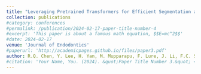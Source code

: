 ```yaml
---
title: "Leveraging Pretrained Transformers for Efficient Segmentation and Lesion Detection in Cone-Beam Computed Tomography Scans"
collection: publications
#category: conferences
#permalink: /publication/2024-02-17-paper-title-number-4
#excerpt: 'This paper is about a famous math equation, $$E=mc^2$$'
#date: 2024-02-17
venue: 'Journal of Endodontics'
#paperurl: 'http://academicpages.github.io/files/paper3.pdf'
author: R.Q. Chen, Y. Lee, H. Yan, M. Mupparapu, F. Lure, J. Li, F.C. Setzer
#citation: 'Your Name, You. (2024). &quot;Paper Title Number 3.&quot; <i>GitHub Journal of Bugs</i>. 1(3).'
---
```


